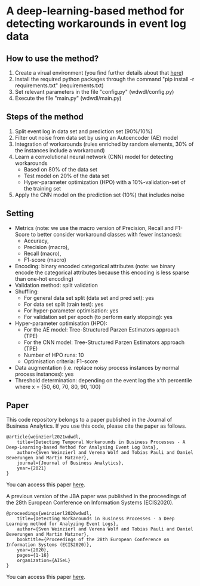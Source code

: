 # A deep-learning-based method for detecting workarounds in event log data

## How to use the method?
1. Create a virual environment (you find further details about that [here](https://docs.python.org/3/tutorial/venv.html))
2. Install the required python packages through the command "pip install -r requirements.txt" (requirements.txt)
3. Set relevant parameters in the file "config.py" (wdwdl/config.py)
4. Execute the file "main.py" (wdwdl/main.py)

## Steps of the method
1. Split event log in data set and prediction set (90%/10%)
2. Filter out noise from data set by using an Autoencoder (AE) model
3. Integration of workarounds (rules enriched by random elements, 30% of the instances include a workaround)
4. Learn a convolutional neural network (CNN) model for detecting workarounds 
    - Based on 80% of the data set
    - Test model on 20% of the data set 
    - Hyper-parameter optimization (HPO) with a 10%-validation-set of the training set
5. Apply the CNN model on the prediction set (10%) that includes noise

## Setting
- Metrics (note: we use the macro version of Precision, Recall and F1-Score to better consider workaround classes with fewer instances): 
    - Accuracy,  
    - Precision (macro), 
    - Recall (macro),
    - F1-score (macro)
- Encoding: binary encoded categorical attributes (note: we binary encode the categorical attributes because this encoding is less sparse than one-hot encoding)
- Validation method: split validation 
- Shuffling:
    - For general data set split (data set and pred set): yes
    - For data set split (train test): yes
    - For hyper-parameter optimisation: yes
    - For validation set per epoch (to perform early stopping): yes
- Hyper-parameter optimisation (HPO):
    - For the AE model: Tree-Structured Parzen Estimators approach (TPE) 
    - For the CNN model: Tree-Structured Parzen Estimators approach (TPE) 
    - Number of HPO runs: 10
    - Optimisation criteria: F1-score
- Data augmentation (i.e. replace noisy process instances by normal process instances): yes
- Threshold determination: depending on the event log the x'th percentile where x = {50, 60, 70, 80, 90, 100}

## Paper
This code repository belongs to a paper published in the Journal of Business Analytics.
If you use this code, please cite the paper as follows.

```
@article{weinzierl2021wdwdl,
    title={Detecting Temporal Workarounds in Business Processes - A Deep-Learning-based Method for Analysing Event Log Data},
    author={Sven Weinzierl and Verena Wolf and Tobias Pauli and Daniel Beverungen and Martin Matzner},
    journal={Journal of Business Analytics},
    year={2021}
}
```

You can access this paper [here](https://doi.org/10.1080/2573234X.2021.1978337).

A previous version of the JBA paper was published in the proceedings of the 28th European Conference on Information Systems (ECIS2020).

```
@proceedings{weinzierl2020wdwdl,
    title={Detecting Workarounds in Business Processes - a Deep Learning method for Analyzing Event Logs},
    author={Sven Weinzierl and Verena Wolf and Tobias Pauli and Daniel Beverungen and Martin Matzner},
    booktitle={Proceedings of the 28th European Conference on Information Systems (ECIS2020)},
    year={2020},
    pages={1-16}
    organization={AISeL}
}
```

You can access this paper [here](https://aisel.aisnet.org/ecis2020_rp/67/).





